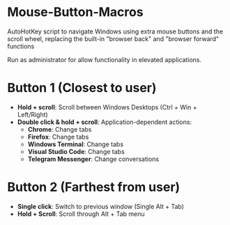 # Mouse-Button-Macros
AutoHotKey script to navigate Windows using extra mouse buttons and the scroll wheel, replacing the built-in "browser back" and "browser forward" functions

Run as administrator for allow functionality in elevated applications.

# Button 1 (Closest to user)
 - **Hold + scroll**: Scroll between Windows Desktops (Ctrl + Win + Left/Right)
 - **Double click & hold + scroll**: Application-dependent actions:
	 - **Chrome**: Change tabs
	 - **Firefox**: Change tabs
	 - **Windows Terminal**: Change tabs
	 - **Visual Studio Code**: Change tabs
	 - **Telegram Messenger**: Change conversations
 
 # Button 2 (Farthest from user)
  - **Single click**: Switch to previous window (Single Alt + Tab)
  - **Hold + Scroll**: Scroll through Alt + Tab menu
